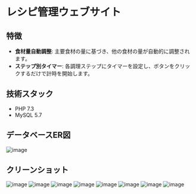# レシピ管理ウェブサイト

## 特徴
- **食材量自動調整**: 主要食材の量に基づき、他の食材の量が自動的に調整されます。
- **ステップ別タイマー**: 各調理ステップにタイマーを設定し、ボタンをクリックするだけで計時を開始します。

## 技術スタック
- PHP 7.3
- MySQL 5.7

## データベースER図

![image](https://github.com/cyyier/recipe/assets/52512369/4afd8d4c-f879-45af-baf9-5a90a7b3e1f3)


## クリーンショット
![image](https://github.com/cyyier/recipe/assets/52512369/82d2d0de-8a08-42a9-8fd8-f0a11d5130dd)
![image](https://github.com/cyyier/recipe/assets/52512369/a3a221c4-e1ad-4956-9c72-bf8013ab405d)
![image](https://github.com/cyyier/recipe/assets/52512369/6b2e02b3-bfd1-4c51-bf2f-64e9aeab985b)
![image](https://github.com/cyyier/recipe/assets/52512369/d804c348-f6d9-46b5-b913-ed2d2db4b038)
![image](https://github.com/cyyier/recipe/assets/52512369/f4ed14e3-6c2e-42f5-999c-fe012b787ac4)
![image](https://github.com/cyyier/recipe/assets/52512369/4c4c9279-4a97-49d0-907a-941b7702ae5a)
![image](https://github.com/cyyier/recipe/assets/52512369/dcdeb521-b649-4940-a50e-1358c69922c3)
![image](https://github.com/cyyier/recipe/assets/52512369/fb1e2e2a-50d2-408b-b370-b30dfae7125f)



